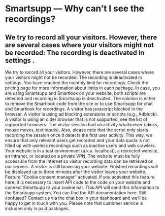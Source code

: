 # Smartsupp — Why can’t I see the recordings?
## We try to record all your visitors. However, there are several cases where your visitors might not be recorded: The recording is deactivated in settings . 
We try to record all your visitors. However, there are several cases where your visitors might not be recorded:
The recording is deactivated in settings. 
You have reached the monthly limit for recordings. Check the pricing page for more information about limits in each package.
In case, you are using Smartsupp and Smartlook on your website, both scripts are detected and recording in Smartsupp is deactivated. The solution is either to remove the Smartlook code from the site or to use Smartsupp for chat and Smartlook for recordings.
A visitor has javascript blocked in the browser.
A visitor is using ad blocking extensions or scripts (e.g., Adblock).
A visitor is using an older browser that is not supported, see the list of supported browsers.
The visitor session had no activity whatsoever (clicks, mouse moves, text inputs). Also, please note that the script only starts recording the session once it detects the first user activity. This way, we ensure that only relevant users get recorded and your data quota is not filled up with useless recordings such as inactive users and web crawlers.
Your website is in a test environment (a.k.a. localhost), a restricted website, an intranet, or located on a private VPN. The website must be fully accessible from the Internet so visitor recording data can be retrieved on our servers.
A visitor is still browsing your website. Finished recordings will be displayed up to three minutes after the visitor leaves your website.
Feature "Cookie consent manager" activated. If you activated this feature here, it is necessary to insert API code to the code on your website and connect Smartsupp to your cookie bar. This API will send this information to the Smartsupp system. You can find the API documentation here.
Still confused? Contact us via the chat box in your dashboard and we’ll be happy to get in touch with you. Please note that customer service is included only in paid packages.

